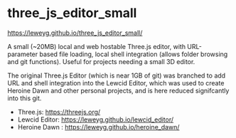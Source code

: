 # three_js_editor_small

https://leweyg.github.io/three_js_editor_small/

A small (~20MB) local and web hostable Three.js editor,
with URL-parameter based file loading, local shell integration (allows folder browsing and git functions).
Useful for projects needing a small 3D editor.

The original Three.js Editor (which is near 1GB of git)
was branched to add URL and shell integration into the
Lewcid Editor, which was used to create Heroine Dawn and other personal projects,
and is here reduced signifcantly into this git.

- Three.js: https://threejs.org/ 
- Lewcid Editor: https://leweyg.github.io/lewcid_editor/
- Heroine Dawn : https://leweyg.github.io/heroine_dawn/ 
